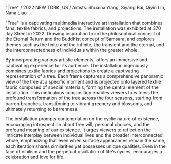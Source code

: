 "Tree" / 2022 NEW TORK, US / Artists: ShuainanYang, Siyang Bai, Qiyin Lin, Nana Liao



"Tree" is a captivating multimedia interactive art installation that combines fans, textile fabrics, and projections. The installation was exhibited at 370 Jay Street in 2022. Drawing inspiration from the philosophical concept of the Eternal Return and the Buddhist concept of Samsara, and explores themes such as the finite and the infinite, the transient and the eternal, and the interconnectedness of individuals within the greater whole.



By incorporating various artistic elements, <Tree> offers an immersive and captivating experience for its audience. The installation ingeniously combines textile fabrics and projections to create a captivating representation of a tree. Each frame captures a comprehensive panoramic view of the tree at a specific moment and is projected onto layered textile fabric composed of special materials, forming the central element of the installation. This meticulous composition enables viewers to witness the profound transformation of the tree across the four seasons, starting from barren branches, transitioning to vibrant greenery and blossoms, and ultimately returning to barrenness.



The installation prompts contemplation on the cyclic nature of existence, encouraging introspection about free will, personal choices, and the profound meaning of our existence. It urges viewers to reflect on the intricate interplay between individual lives and the broader interconnected whole, emphasizing that even when surface appearances remain the same, each iteration shares similarities yet possesses unique qualities. Even in the face of nihilism and the perpetual oscillation of life's cycles, <Tree> encourages a celebration and love for life.
